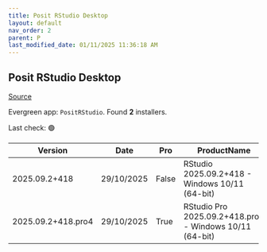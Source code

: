 ```yaml
---
title: Posit RStudio Desktop
layout: default
nav_order: 2
parent: P
last_modified_date: 01/11/2025 11:36:18 AM
---
```


## Posit RStudio Desktop

[Source](https://posit.co/products/open-source/rstudio/)

Evergreen app: `PositRStudio`. Found **2** installers.

Last check: 🟢

| Version            | Date       | Pro   | ProductName                                             | Size      | Sha256                                                           | Type | URI                                                                                                                                                                    |
| ------------------ | ---------- | ----- | ------------------------------------------------------- | --------- | ---------------------------------------------------------------- | ---- | ---------------------------------------------------------------------------------------------------------------------------------------------------------------------- |
| 2025.09.2+418      | 29/10/2025 | False | RStudio 2025.09.2+418 - Windows 10/11 (64-bit)          | 296743616 | 439d3200f9bba04330e1f448961b1568b116fd0e28f54cdb9ba42a83f4fdd3a6 | exe  | [https://download1.rstudio.org/electron/windows/RStudio-2025.09.2-418.exe](https://download1.rstudio.org/electron/windows/RStudio-2025.09.2-418.exe)                   |
| 2025.09.2+418.pro4 | 29/10/2025 | True  | RStudio Pro 2025.09.2+418.pro4 - Windows 10/11 (64-bit) | 301614856 | d180d48a58a4492a1abc42957da98e58c3c85bcfecb8a3933154072ed7e047bd | exe  | [https://download1.rstudio.org/electron/windows/RStudio-pro-2025.09.2-418.pro4.exe](https://download1.rstudio.org/electron/windows/RStudio-pro-2025.09.2-418.pro4.exe) |
